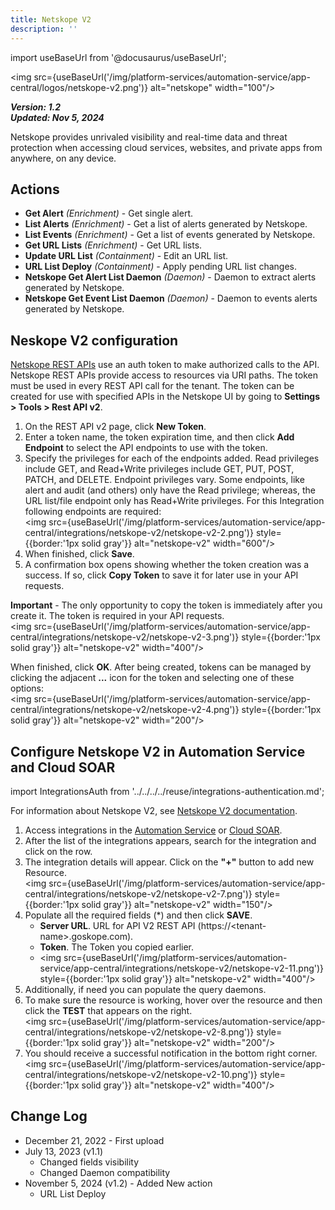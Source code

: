 ```yaml
---
title: Netskope V2
description: ''
---
```

import useBaseUrl from '@docusaurus/useBaseUrl';

<img src={useBaseUrl('/img/platform-services/automation-service/app-central/logos/netskope-v2.png')} alt="netskope" width="100"/>

***Version: 1.2  
Updated: Nov 5, 2024***

Netskope provides unrivaled visibility and real-time data and threat protection when accessing cloud services, websites, and private apps from anywhere, on any device.

## Actions

* **Get Alert** *(Enrichment)* - Get single alert.
* **List Alerts** *(Enrichment)* - Get a list of alerts generated by Netskope.
* **List Events** *(Enrichment)* - Get a list of events generated by Netskope.
* **Get URL Lists** *(Enrichment)* - Get URL lists.
* **Update URL List** *(Containment)* - Edit an URL list.
* **URL List Deploy** *(Containment)* - Apply pending URL list changes.
* **Netskope Get Alert List Daemon** *(Daemon)* - Daemon to extract alerts generated by Netskope.
* **Netskope Get Event List Daemon** *(Daemon)* - Daemon to events alerts generated by Netskope.

## Neskope V2 configuration

[Netskope REST APIs](https://docs.netskope.com/en/rest-api-v2-overview-312207/) use an auth token to make authorized calls to the API. Netskope REST APIs provide access to resources via URI paths. The token must be used in every REST API call for the tenant. The token can be created for use with specified APIs in the Netskope UI by going to **Settings &gt; Tools &gt; Rest API v2**.

1. On the REST API v2 page, click **New Token**.
1. Enter a token name, the token expiration time, and then click **Add Endpoint** to select the API endpoints to use with the token.   
1. Specify the privileges for each of the endpoints added. Read privileges include GET, and Read+Write privileges include GET, PUT, POST, PATCH, and DELETE. Endpoint privileges vary. Some endpoints, like alert and audit (and others) only have the Read privilege; whereas, the URL list/file endpoint only has Read+Write privileges. For this Integration following endpoints are required:<br/><img src={useBaseUrl('/img/platform-services/automation-service/app-central/integrations/netskope-v2/netskope-v2-2.png')} style={{border:'1px solid gray'}} alt="netskope-v2" width="600"/>
1. When finished, click **Save**.
1. A confirmation box opens showing whether the token creation was a success. If so, click **Copy Token** to save it for later use in your API requests.

**Important** - The only opportunity to copy the token is immediately after you create it. The token is required in your API requests.<br/><img src={useBaseUrl('/img/platform-services/automation-service/app-central/integrations/netskope-v2/netskope-v2-3.png')} style={{border:'1px solid gray'}} alt="netskope-v2" width="400"/> 

When finished, click **OK**. After being created, tokens can be managed by clicking the adjacent **...** icon for the token and selecting one of these options:  <br/><img src={useBaseUrl('/img/platform-services/automation-service/app-central/integrations/netskope-v2/netskope-v2-4.png')} style={{border:'1px solid gray'}} alt="netskope-v2" width="200"/> 

## Configure Netskope V2 in Automation Service and Cloud SOAR

import IntegrationsAuth from '../../../../reuse/integrations-authentication.md';

<IntegrationsAuth/>

For information about Netskope V2, see [Netskope V2 documentation](https://docs.netskope.com/en/rest-api-v2-overview-312207/).

1. Access integrations in the [Automation Service](/docs/platform-services/automation-service/automation-service-integrations/#view-integrations) or [Cloud SOAR](/docs/cloud-soar/automation).
1. After the list of the integrations appears, search for the integration and click on the row.
1. The integration details will appear. Click on the **"+"** button to add new Resource.<br/><img src={useBaseUrl('/img/platform-services/automation-service/app-central/integrations/netskope-v2/netskope-v2-7.png')} style={{border:'1px solid gray'}} alt="netskope-v2" width="150"/> 
1. Populate all the required fields (\*) and then click **SAVE**.
   * **Server URL**. URL for API V2 REST API (https://&lt;tenant-name&gt;.goskope.com).
   * **Token**. The Token you copied earlier. 
   * <img src={useBaseUrl('/img/platform-services/automation-service/app-central/integrations/netskope-v2/netskope-v2-11.png')} style={{border:'1px solid gray'}} alt="netskope-v2" width="400"/>
1. Additionally, if need you can populate the query daemons.
1. To make sure the resource is working, hover over the resource and then click the **TEST** that appears on the right.<br/><img src={useBaseUrl('/img/platform-services/automation-service/app-central/integrations/netskope-v2/netskope-v2-8.png')} style={{border:'1px solid gray'}} alt="netskope-v2" width="200"/> 
1. You should receive a successful notification in the bottom right corner.<br/><img src={useBaseUrl('/img/platform-services/automation-service/app-central/integrations/netskope-v2/netskope-v2-10.png')} style={{border:'1px solid gray'}} alt="netskope-v2" width="400"/> 

## Change Log

* December 21, 2022 - First upload
* July 13, 2023 (v1.1)
	+ Changed fields visibility
	+ Changed Daemon compatibility
* November 5, 2024 (v1.2) - Added New action
    + URL List Deploy
